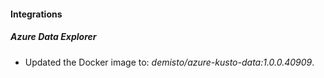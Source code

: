#### Integrations
##### Azure Data Explorer
- Updated the Docker image to: *demisto/azure-kusto-data:1.0.0.40909*.
